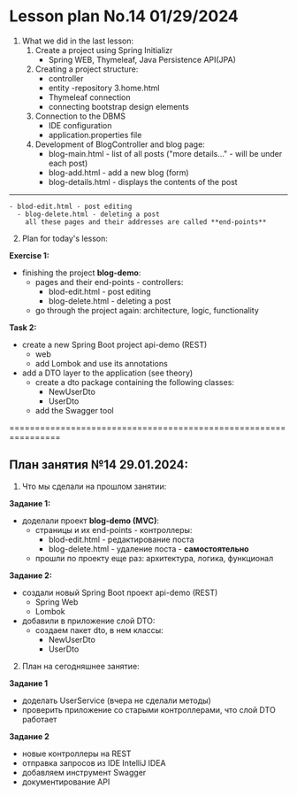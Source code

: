 # Lesson plan No.14 01/29/2024

1. What we did in the last lesson:
    1. Create a project using Spring Initializr
        - Spring WEB, Thymeleaf, Java Persistence API(JPA)
    2. Creating a project structure:
        - controller
        - entity
          -repository
          3.home.html
        - Thymeleaf connection
        - connecting bootstrap design elements
    4. Connection to the DBMS
        - IDE configuration
        - application.properties file
    5. Development of BlogController and blog page:
        - blog-main.html - list of all posts ("more details..." - will be under each post)
        - blog-add.html - add a new blog (form)
        - blog-details.html - displays the contents of the post
-------------------------------------------------- ----------
    - blod-edit.html - post editing
      - blog-delete.html - deleting a post
        all these pages and their addresses are called **end-points**

2. Plan for today's lesson:

**Exercise 1:**
- finishing the project **blog-demo**:
    - pages and their end-points - controllers:
        - blod-edit.html - post editing
        - blog-delete.html - deleting a post
    - go through the project again: architecture, logic, functionality

**Task 2:**
- create a new Spring Boot project api-demo (REST)
    - web
    - add Lombok and use its annotations
- add a DTO layer to the application (see theory)
    - create a dto package containing the following classes:
        - NewUserDto
        - UserDto
    - add the Swagger tool


================================================================

## План занятия №14 29.01.2024:

1. Что мы сделали на прошлом занятии:

**Задание 1:**
- доделали проект **blog-demo (MVC)**:
  - страницы и их end-points - контроллеры:
      - blod-edit.html - редактирование поста
      - blog-delete.html - удаление поста - **самостоятельно**
  - прошли по проекту еще раз: архитектура, логика, функционал

**Задание 2:**
- создали новый Spring Boot проект api-demo (REST)
    - Spring Web
    - Lombok
- добавили в приложение слой DTO:
    - создаем пакет dto, в нем классы:
        - NewUserDto
        - UserDto

2. План на сегодняшнее занятие:

**Задание 1**
- доделать UserService (вчера не сделали методы)
- проверить приложение со старыми контроллерами, что слой DTO работает

**Задание 2**
- новые контроллеры на REST
- отправка запросов из IDE IntelliJ IDEA
- добавляем инструмент Swagger
- документирование API 





